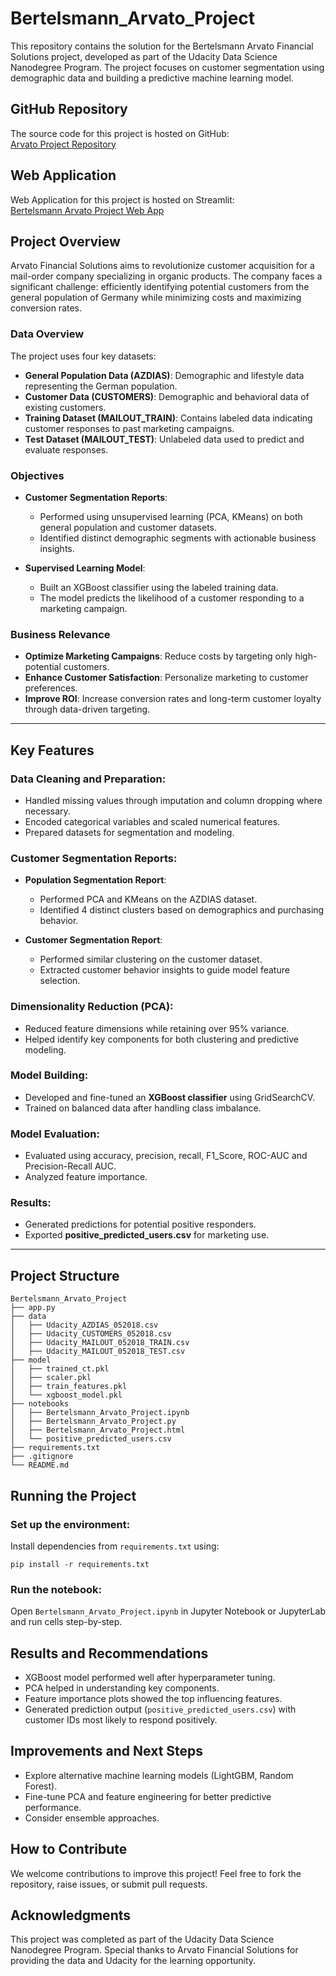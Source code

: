 # Bertelsmann_Arvato_Project

This repository contains the solution for the Bertelsmann Arvato Financial Solutions project, developed as part of the Udacity Data Science Nanodegree Program. The project focuses on customer segmentation using demographic data and building a predictive machine learning model.

## GitHub Repository

The source code for this project is hosted on GitHub:  
[Arvato Project Repository](https://github.com/Makarand7/Bertelsmann_Arvato_Project)

## Web Application 

Web Application for this project is hosted on Streamlit:  
[Bertelsmann Arvato Project Web App](<link>)

## Project Overview

Arvato Financial Solutions aims to revolutionize customer acquisition for a mail-order company specializing in organic products. The company faces a significant challenge: efficiently identifying potential customers from the general population of Germany while minimizing costs and maximizing conversion rates.  

### Data Overview
The project uses four key datasets:  
- **General Population Data (AZDIAS)**: Demographic and lifestyle data representing the German population.  
- **Customer Data (CUSTOMERS)**: Demographic and behavioral data of existing customers.  
- **Training Dataset (MAILOUT_TRAIN)**: Contains labeled data indicating customer responses to past marketing campaigns.  
- **Test Dataset (MAILOUT_TEST)**: Unlabeled data used to predict and evaluate responses.  

### Objectives
- **Customer Segmentation Reports**:  
   - Performed using unsupervised learning (PCA, KMeans) on both general population and customer datasets.  
   - Identified distinct demographic segments with actionable business insights.  

- **Supervised Learning Model**:  
   - Built an XGBoost classifier using the labeled training data.  
   - The model predicts the likelihood of a customer responding to a marketing campaign.  

### Business Relevance
- **Optimize Marketing Campaigns**: Reduce costs by targeting only high-potential customers.  
- **Enhance Customer Satisfaction**: Personalize marketing to customer preferences.  
- **Improve ROI**: Increase conversion rates and long-term customer loyalty through data-driven targeting.  

---

## Key Features

### Data Cleaning and Preparation:
- Handled missing values through imputation and column dropping where necessary.  
- Encoded categorical variables and scaled numerical features.  
- Prepared datasets for segmentation and modeling.  

### Customer Segmentation Reports:
- **Population Segmentation Report**:  
   - Performed PCA and KMeans on the AZDIAS dataset.  
   - Identified 4 distinct clusters based on demographics and purchasing behavior.  

- **Customer Segmentation Report**:  
   - Performed similar clustering on the customer dataset.  
   - Extracted customer behavior insights to guide model feature selection.  

### Dimensionality Reduction (PCA):
- Reduced feature dimensions while retaining over 95% variance.  
- Helped identify key components for both clustering and predictive modeling.  

### Model Building:
- Developed and fine-tuned an **XGBoost classifier** using GridSearchCV.  
- Trained on balanced data after handling class imbalance.  

### Model Evaluation:
- Evaluated using accuracy, precision, recall, F1_Score, ROC-AUC and Precision-Recall AUC.  
- Analyzed feature importance.  

### Results:
- Generated predictions for potential positive responders.  
- Exported **positive_predicted_users.csv** for marketing use.  

---

## Project Structure
```
Bertelsmann_Arvato_Project
├── app.py
├── data
│   ├── Udacity_AZDIAS_052018.csv
│   ├── Udacity_CUSTOMERS_052018.csv
│   ├── Udacity_MAILOUT_052018_TRAIN.csv
│   ├── Udacity_MAILOUT_052018_TEST.csv
├── model
│   ├── trained_ct.pkl
│   ├── scaler.pkl
│   ├── train_features.pkl
│   └── xgboost_model.pkl
├── notebooks
│   ├── Bertelsmann_Arvato_Project.ipynb
│   ├── Bertelsmann_Arvato_Project.py
│   ├── Bertelsmann_Arvato_Project.html
│   └── positive_predicted_users.csv
├── requirements.txt
├── .gitignore
└── README.md
```

## Running the Project

### Set up the environment:
Install dependencies from `requirements.txt` using:

```
pip install -r requirements.txt
```

### Run the notebook:
Open `Bertelsmann_Arvato_Project.ipynb` in Jupyter Notebook or JupyterLab and run cells step-by-step.

## Results and Recommendations

- XGBoost model performed well after hyperparameter tuning.
- PCA helped in understanding key components.
- Feature importance plots showed the top influencing features.
- Generated prediction output (`positive_predicted_users.csv`) with customer IDs most likely to respond positively.

## Improvements and Next Steps

- Explore alternative machine learning models (LightGBM, Random Forest).
- Fine-tune PCA and feature engineering for better predictive performance.
- Consider ensemble approaches.

## How to Contribute
We welcome contributions to improve this project! Feel free to fork the repository, raise issues, or submit pull requests.

## Acknowledgments
This project was completed as part of the Udacity Data Science Nanodegree Program. Special thanks to Arvato Financial Solutions for providing the data and Udacity for the learning opportunity.
